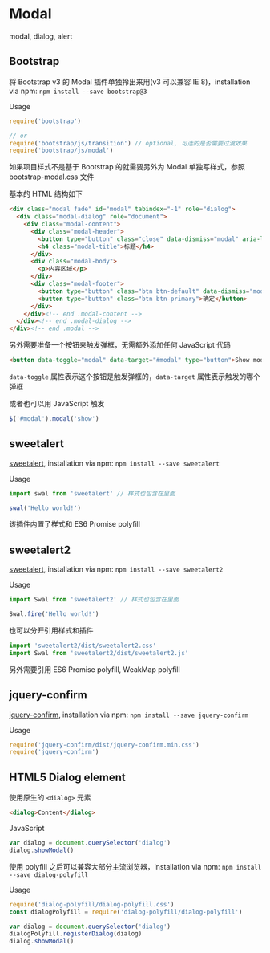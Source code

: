 # Modal

modal, dialog, alert

## Bootstrap

将 Bootstrap v3 的 Modal 插件单独拎出来用(v3 可以兼容 IE 8)，installation via npm: `npm install --save bootstrap@3`

Usage

``` javascript
require('bootstrap')

// or
require('bootstrap/js/transition') // optional, 可选的是否需要过渡效果
require('bootstrap/js/modal')
```

如果项目样式不是基于 Bootstrap 的就需要另外为 Modal 单独写样式，参照 bootstrap-modal.css 文件

基本的 HTML 结构如下

``` html
<div class="modal fade" id="modal" tabindex="-1" role="dialog">
  <div class="modal-dialog" role="document">
    <div class="modal-content">
      <div class="modal-header">
        <button type="button" class="close" data-dismiss="modal" aria-label="Close"><span aria-hidden="true">&times;</span></button>
        <h4 class="modal-title">标题</h4>
      </div>
      <div class="modal-body">
        <p>内容区域</p>
      </div>
      <div class="modal-footer">
        <button type="button" class="btn btn-default" data-dismiss="modal">关闭</button> <!-- 弹框内按钮添加 data-dismiss="modal" 属性即可点击该按钮关闭弹框 -->
        <button type="button" class="btn btn-primary">确定</button>
      </div>
    </div><!-- end .modal-content -->
  </div><!-- end .modal-dialog -->
</div><!-- end .modal -->
```

另外需要准备一个按钮来触发弹框，无需额外添加任何 JavaScript 代码

``` html
<button data-toggle="modal" data-target="#modal" type="button">Show modal</button>
```

`data-toggle` 属性表示这个按钮是触发弹框的，`data-target` 属性表示触发的哪个弹框

或者也可以用 JavaScript 触发

``` javascript
$('#modal').modal('show')
```

## sweetalert

[sweetalert](https://github.com/t4t5/sweetalert), installation via npm: `npm install --save sweetalert`

Usage

``` javascript
import swal from 'sweetalert' // 样式也包含在里面

swal('Hello world!')
```

该插件内置了样式和 ES6 Promise polyfill

## sweetalert2

[sweetalert](https://github.com/sweetalert2/sweetalert2), installation via npm: `npm install --save sweetalert2`

Usage

``` javascript
import Swal from 'sweetalert2' // 样式也包含在里面

Swal.fire('Hello world!')
```

也可以分开引用样式和插件

``` javascript
import 'sweetalert2/dist/sweetalert2.css'
import Swal from 'sweetalert2/dist/sweetalert2.js'
```

另外需要引用 ES6 Promise polyfill, WeakMap polyfill

## jquery-confirm

[jquery-confirm](https://github.com/craftpip/jquery-confirm), installation via npm: `npm install --save jquery-confirm`

Usage

``` javascript
require('jquery-confirm/dist/jquery-confirm.min.css')
require('jquery-confirm')
```

## HTML5 Dialog element

使用原生的 `<dialog>` 元素

``` html
<dialog>Content</dialog>
```

JavaScript

``` javascript
var dialog = document.querySelector('dialog')
dialog.showModal()
```

使用 polyfill 之后可以兼容大部分主流浏览器，installation via npm: `npm install --save dialog-polyfill`

Usage

``` javascript
require('dialog-polyfill/dialog-polyfill.css')
const dialogPolyfill = require('dialog-polyfill/dialog-polyfill')

var dialog = document.querySelector('dialog')
dialogPolyfill.registerDialog(dialog)
dialog.showModal()
```
